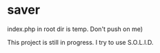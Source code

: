 # saver
index.php in root dir is temp. Don't push on me)

This project is still in progress. I try to use S.O.L.I.D.
